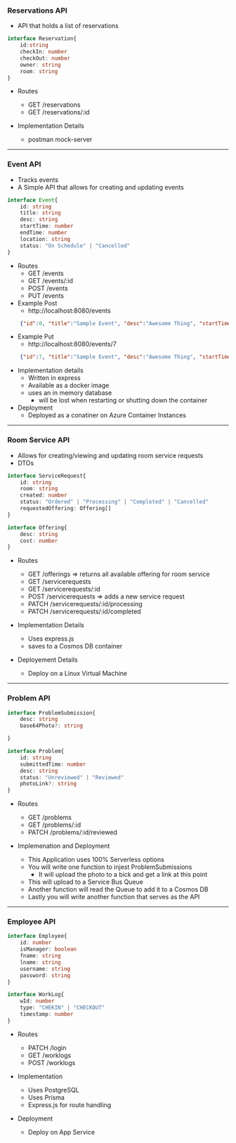 ### Reservations API
- API that holds a list of reservations

```ts
interface Reservation{
    id:string
    checkIn: number
    checkOut: number
    owner: string
    room: string
}
```
- Routes
    - GET /reservations
    - GET /reservations/:id

- Implementation Details
    - postman mock-server
---

### Event API
- Tracks events
- A Simple API that allows for creating and updating events
```ts
interface Event{
    id: string
    title: string
    desc: string
    startTime: number
    endTime: number
    location: string
    status: "On Schedule" | "Cancelled"
}

```
- Routes 
    - GET /events
    - GET /events/:id
    - POST /events
    - PUT /events
- Example Post
    - http://localhost:8080/events
```json
    {"id":0, "title":"Sample Event", "desc":"Awesome Thing", "startTime":123123123,"endTime":123123300, "location":"Ballroom","status":"On Schedule"}
```

- Example Put
    - http://localhost:8080/events/7
```json
    {"id":7, "title":"Sample Event", "desc":"Awesome Thing", "startTime":123123123,"endTime":123123300, "location":"Ballroom","status":"Cancelled"}
```

- Implementation details
    - Written in express
    - Available as a docker image
    - uses an in memory database
        - will be lost when restarting or shutting down the container
- Deployment
    - Deployed as a conatiner on Azure Container Instances
---
### Room Service API
- Allows for creating/viewing and updating room service requests
- DTOs 
```ts
interface ServiceRequest{
    id: string
    room: string
    created: number
    status: "Ordered" | "Processing" | "Completed" | "Cancelled"
    requestedOffering: Offering[]
}

interface Offering{
    desc: string
    cost: number
}
```

- Routes
    - GET /offerings => returns all available offering for room service
    - GET /servicerequests
    - GET /servicerequests/:id
    - POST /servicerequests => adds a new service request
    - PATCH /servicerequests/:id/processing
    - PATCH /servicerequests/:id/completed

- Implementation Details
    - Uses express.js
    - saves to a Cosmos DB container

- Deployement Details
    - Deploy on a Linux Virtual Machine

---
### Problem API

```ts
interface ProblemSubmission{
    desc: string
    base64Photo?: string

}

interface Problem{
    id: string
    submittedTime: number
    desc: string
    status: "Unreviewed" | "Reviewed"
    photoLink?: string
}
```
- Routes
    - GET /problems
    - GET /problems/:id
    - PATCH /problems/:id/reviewed

- Implemenation and Deployment
    - This Application uses 100% Serverless options
    - You will write one function to  injest ProblemSubmissions
        - It will upload the photo to a bick and get a link at this point
    - This will upload to a Service Bus Queue
    - Another function will read the Queue to add it to a Cosmos DB
    - Lastly you will write another function that serves as the API

---
### Employee API
```ts
interface Employee{
    id: number
    isManager: boolean
    fname: string
    lname: string
    username: string
    password: string
}

interface WorkLog{
    wId: number
    type: "CHEKIN" | "CHECKOUT" 
    timestamp: number
}
```

- Routes
    - PATCH /login
    - GET /worklogs
    - POST /worklogs

- Implementation
    - Uses PostgreSQL
    - Uses Prisma
    - Express.js for route handling
- Deployment
    - Deploy on App Service
